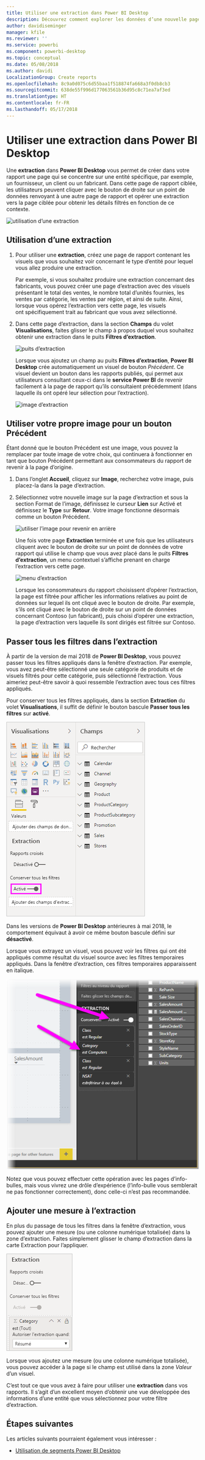 ```yaml
---
title: Utiliser une extraction dans Power BI Desktop
description: Découvrez comment explorer les données d’une nouvelle page de rapport dans Power BI Desktop
author: davidiseminger
manager: kfile
ms.reviewer: ''
ms.service: powerbi
ms.component: powerbi-desktop
ms.topic: conceptual
ms.date: 05/08/2018
ms.author: davidi
LocalizationGroup: Create reports
ms.openlocfilehash: 8c9a0d075c6d55baa1f518874fa668a3f0db8cb3
ms.sourcegitcommit: 638de55f996d177063561b36d95c8c71ea7af3ed
ms.translationtype: HT
ms.contentlocale: fr-FR
ms.lasthandoff: 05/17/2018
---
```

# <a name="use-drillthrough-in-power-bi-desktop"></a>Utiliser une extraction dans Power BI Desktop
Une **extraction** dans **Power BI Desktop** vous permet de créer dans votre rapport une page qui se concentre sur une entité spécifique, par exemple, un fournisseur, un client ou un fabricant. Dans cette page de rapport ciblée, les utilisateurs peuvent cliquer avec le bouton de droite sur un point de données renvoyant à une autre page de rapport et opérer une extraction vers la page ciblée pour obtenir les détails filtrés en fonction de ce contexte.

![utilisation d’une extraction](media/desktop-drillthrough/drillthrough_01.png)

## <a name="using-drillthrough"></a>Utilisation d’une extraction
1. Pour utiliser une **extraction**, créez une page de rapport contenant les visuels que vous souhaitez voir concernant le type d’entité pour lequel vous allez produire une extraction. 

    Par exemple, si vous souhaitez produire une extraction concernant des fabricants, vous pouvez créer une page d’extraction avec des visuels présentant le total des ventes, le nombre total d’unités fournies, les ventes par catégorie, les ventes par région, et ainsi de suite. Ainsi, lorsque vous opérez l’extraction vers cette page, les visuels ont spécifiquement trait au fabricant que vous avez sélectionné.

2. Dans cette page d’extraction, dans la section **Champs** du volet **Visualisations**, faites glisser le champ à propos duquel vous souhaitez obtenir une extraction dans le puits **Filtres d’extraction**.

    ![puits d’extraction](media/desktop-drillthrough/drillthrough_02.png)

    Lorsque vous ajoutez un champ au puits **Filtres d’extraction**, **Power BI Desktop** crée automatiquement un visuel de bouton *Précédent*. Ce visuel devient un bouton dans les rapports publiés, qui permet aux utilisateurs consultant ceux-ci dans le **service Power BI** de revenir facilement à la page de rapport qu’ils consultaient précédemment (dans laquelle ils ont opéré leur sélection pour l’extraction).

    ![image d’extraction](media/desktop-drillthrough/drillthrough_03.png)

## <a name="use-your-own-image-for-a-back-button"></a>Utiliser votre propre image pour un bouton Précédent    
 Étant donné que le bouton Précédent est une image, vous pouvez la remplacer par toute image de votre choix, qui continuera à fonctionner en tant que bouton Précédent permettant aux consommateurs du rapport de revenir à la page d’origine.

1. Dans l’onglet **Accueil**, cliquez sur **Image**, recherchez votre image, puis placez-la dans la page d’extraction.
2. Sélectionnez votre nouvelle image sur la page d’extraction et sous la section Format de l’image, définissez le curseur **Lien** sur Activé et définissez le **Type** sur **Retour**. Votre image fonctionne désormais comme un bouton Précédent.

    ![utiliser l’image pour revenir en arrière](media/desktop-drillthrough/drillthrough_05.png)

    Une fois votre page **Extraction** terminée et une fois que les utilisateurs cliquent avec le bouton de droite sur un point de données de votre rapport qui utilise le champ que vous avez placé dans le puits **Filtres d’extraction**, un menu contextuel s’affiche prenant en charge l’extraction vers cette page.

    ![menu d’extraction](media/desktop-drillthrough/drillthrough_04.png)

    Lorsque les consommateurs du rapport choisissent d’opérer l’extraction, la page est filtrée pour afficher les informations relatives au point de données sur lequel ils ont cliqué avec le bouton de droite. Par exemple, s’ils ont cliqué avec le bouton de droite sur un point de données concernant Contoso (un fabricant), puis choisi d’opérer une extraction, la page d’extraction vers laquelle ils sont dirigés est filtrée sur Contoso.

## <a name="pass-all-filters-in-drillthrough"></a>Passer tous les filtres dans l’extraction

À partir de la version de mai 2018 de **Power BI Desktop**, vous pouvez passer tous les filtres appliqués dans la fenêtre d’extraction. Par exemple, vous avez peut-être sélectionné une seule catégorie de produits et de visuels filtrés pour cette catégorie, puis sélectionné l’extraction. Vous aimeriez peut-être savoir à quoi ressemble l’extraction avec tous ces filtres appliqués.

Pour conserver tous les filtres appliqués, dans la section **Extraction** du volet **Visualisations**, il suffit de définir le bouton bascule **Passer tous les filtres** sur **activé**. 

![conserver tous les filtres](media/desktop-drillthrough/drillthrough_06.png)

Dans les versions de **Power BI Desktop** antérieures à mai 2018, le comportement équivaut à avoir ce même bouton bascule défini sur **désactivé**.

Lorsque vous extrayez un visuel, vous pouvez voir les filtres qui ont été appliqués comme résultat du visuel source avec les filtres temporaires appliqués. Dans la fenêtre d’extraction, ces filtres temporaires apparaissent en italique. 

![filtres temporaires en italique](media/desktop-drillthrough/drillthrough_07.png)

Notez que vous pouvez effectuer cette opération avec les pages d’info-bulles, mais vous vivrez une drôle d’expérience (l’info-bulle vous semblerait ne pas fonctionner correctement), donc celle-ci n’est pas recommandée.

## <a name="add-a-measure-to-drillthrough"></a>Ajouter une mesure à l’extraction

En plus du passage de tous les filtres dans la fenêtre d’extraction, vous pouvez ajouter une mesure (ou une colonne numérique totalisée) dans la zone d’extraction. Faites simplement glisser le champ d’extraction dans la carte Extraction pour l’appliquer. 

![ajouter une mesure à l’extraction](media/desktop-drillthrough/drillthrough_08.png)

Lorsque vous ajoutez une mesure (ou une colonne numérique totalisée), vous pouvez accéder à la page si le champ est utilisé dans la zone *Valeur* d’un visuel.

C’est tout ce que vous avez à faire pour utiliser une **extraction** dans vos rapports. Il s’agit d’un excellent moyen d’obtenir une vue développée des informations d’une entité que vous sélectionnez pour votre filtre d’extraction.

## <a name="next-steps"></a>Étapes suivantes

Les articles suivants pourraient également vous intéresser :

* [Utilisation de segments Power BI Desktop](desktop-slicers.md)

